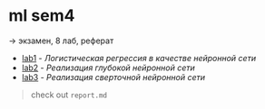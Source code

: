 # ml sem4

-> экзамен, 8 лаб, реферат

- [lab1](/ml/sem4/lab1) - _Логистическая регрессия в качестве нейронной сети_
- [lab2](/ml/sem4/lab2) - _Реализация глубокой нейронной сети_
- [lab3](/ml/sem4/lab3) - _Реализация сверточной нейронной сети_

> check out `report.md`
